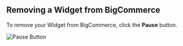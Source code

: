 ## Removing a Widget from BigCommerce

To remove your Widget from BigCommerce, click the **Pause** button.

![Pause Button](https://github.com/user-attachments/assets/cd3865a1-5471-40e9-a537-2aaf912ff1c0)